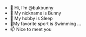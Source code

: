 - 👋 Hi, I’m @bukbunny
- 👀 My nickname is Bunny
- 🌱 My hobby is Sleep
- 💞️My favorite sport is Swimming ...
- 📫 Nice to meet you

<!---
bukbunny/bukbunny is a ✨ special ✨ repository because its `README.md` (this file) appears on your GitHub profile.
You can click the Preview link to take a look at your changes.
--->
